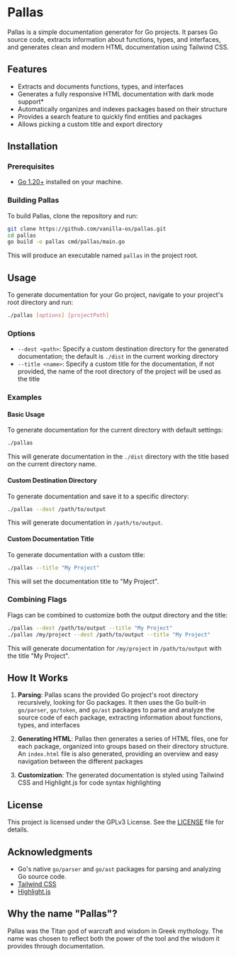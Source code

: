 # Pallas

Pallas is a simple documentation generator for Go projects. It parses Go source code, extracts information about functions, types, and interfaces, and generates clean and modern HTML documentation using Tailwind CSS.

## Features

- Extracts and documents functions, types, and interfaces
- Generates a fully responsive HTML documentation with dark mode support*
- Automatically organizes and indexes packages based on their structure
- Provides a search feature to quickly find entities and packages
- Allows picking a custom title and export directory

## Installation

### Prerequisites

- [Go 1.20+](https://go.dev/dl/) installed on your machine.

### Building Pallas

To build Pallas, clone the repository and run:

```bash
git clone https://github.com/vanilla-os/pallas.git
cd pallas
go build -o pallas cmd/pallas/main.go
```

This will produce an executable named `pallas` in the project root.

## Usage

To generate documentation for your Go project, navigate to your project's root directory and run:

```bash
./pallas [options] [projectPath]
```

### Options

- `--dest <path>`: Specify a custom destination directory for the generated documentation; the default is `./dist` in the current working directory
- `--title <name>`: Specify a custom title for the documentation, if not provided, the name of the root directory of the project will be used as the title

### Examples

#### Basic Usage

To generate documentation for the current directory with default settings:

```bash
./pallas
```

This will generate documentation in the `./dist` directory with the title based on the current directory name.

#### Custom Destination Directory

To generate documentation and save it to a specific directory:

```bash
./pallas --dest /path/to/output
```

This will generate documentation in `/path/to/output`.

#### Custom Documentation Title

To generate documentation with a custom title:

```bash
./pallas --title "My Project"
```

This will set the documentation title to "My Project".

### Combining Flags

Flags can be combined to customize both the output directory and the title:

```bash
./pallas --dest /path/to/output --title "My Project"
./pallas /my/project --dest /path/to/output --title "My Project"
```

This will generate documentation for `/my/project` in `/path/to/output` with the title "My Project".

## How It Works

1. **Parsing**: Pallas scans the provided Go project's root directory recursively, looking for Go packages. It then uses the Go built-in `go/parser`, `go/token`, and `go/ast` packages to parse and analyze the source code of each package, extracting information about functions, types, and interfaces

2. **Generating HTML**: Pallas then generates a series of HTML files, one for each package, organized into groups based on their directory structure. An `index.html` file is also generated, providing an overview and easy navigation between the different packages

3. **Customization**: The generated documentation is styled using Tailwind CSS and Highlight.js for code syntax highlighting

## License

This project is licensed under the GPLv3 License. See the [LICENSE](LICENSE) file for details.

## Acknowledgments

- Go's native `go/parser` and `go/ast` packages for parsing and analyzing Go source code.
- [Tailwind CSS](https://tailwindcss.com/)
- [Highlight.js](https://highlightjs.org/)

## Why the name "Pallas"?

Pallas was the Titan god of warcraft and wisdom in Greek mythology. The name was chosen to reflect both the power of the tool and the wisdom it provides through documentation.
